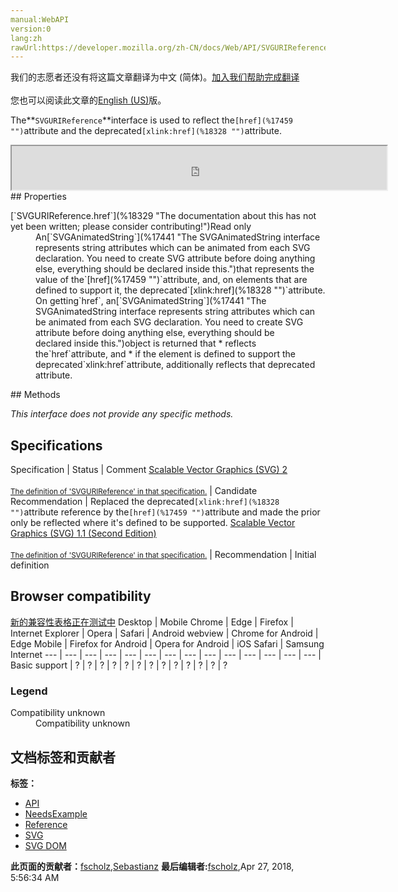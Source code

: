 ```yaml
---
manual:WebAPI
version:0
lang:zh
rawUrl:https://developer.mozilla.org/zh-CN/docs/Web/API/SVGURIReference
---
```




<bdi>我们的志愿者还没有将这篇文章翻译为<bdi>中文 (简体)</bdi>。[加入我们帮助完成翻译](%18327 "")<br></br>您也可以阅读此文章的[English (US)](%17508 "")版。</bdi>






The**`SVGURIReference`**interface is used to reflect the`[href](%17459 "")`attribute and the deprecated`[xlink:href](%18328 "")`attribute.

<iframe src='https://mdn.mozillademos.org/en-US/docs/Web/API/SVGURIReference$samples/inheritance_diagram?revision=1377420' width='600' height='70'></iframe>
## Properties<a name="Properties"></a>
<dl><dt id=''>[`SVGURIReference.href`](%18329 "The documentation about this has not yet been written; please consider contributing!")Read only</dt><dd>An[`SVGAnimatedString`](%17441 "The SVGAnimatedString interface represents string attributes which can be animated from each SVG declaration. You need to create SVG attribute before doing anything else, everything should be declared inside this.")that represents the value of the`[href](%17459 "")`attribute, and, on elements that are defined to support it, the deprecated`[xlink:href](%18328 "")`attribute. On getting`href`, an[`SVGAnimatedString`](%17441 "The SVGAnimatedString interface represents string attributes which can be animated from each SVG declaration. You need to create SVG attribute before doing anything else, everything should be declared inside this.")object is returned that
* reflects the`href`attribute, and
* if the element is defined to support the deprecated`xlink:href`attribute, additionally reflects that deprecated attribute.
</dd></dl>
## Methods<a name="Methods"></a>


<em>This interface does not provide any specific methods.</em>


## Specifications<a name="Specifications"></a>
Specification | Status | Comment 
[Scalable Vector Graphics (SVG) 2<br></br><small>The definition of &#39;SVGURIReference&#39; in that specification.</small>](%18330 "") | Candidate Recommendation | Replaced the deprecated`[xlink:href](%18328 "")`attribute reference by the`[href](%17459 "")`attribute and made the prior only be reflected where it&#39;s defined to be supported. 
[Scalable Vector Graphics (SVG) 1.1 (Second Edition)<br></br><small>The definition of &#39;SVGURIReference&#39; in that specification.</small>](%18331 "") | Recommendation | Initial definition 


## Browser compatibility<a name="Browser_compatibility"></a>
[新的兼容性表格正在测试中<i></i>](%3360 "")
<abbr>Desktop<i></i></abbr> | <abbr>Mobile<i></i></abbr> 
<abbr>Chrome<i></i></abbr> | <abbr>Edge<i></i></abbr> | <abbr>Firefox<i></i></abbr> | <abbr>Internet Explorer<i></i></abbr> | <abbr>Opera<i></i></abbr> | <abbr>Safari<i></i></abbr> | <abbr>Android webview<i></i></abbr> | <abbr>Chrome for Android<i></i></abbr> | <abbr>Edge Mobile<i></i></abbr> | <abbr>Firefox for Android<i></i></abbr> | <abbr>Opera for Android<i></i></abbr> | <abbr>iOS Safari<i></i></abbr> | <abbr>Samsung Internet<i></i></abbr> 
 ---  |  ---  |  ---  |  ---  |  ---  |  ---  |  ---  |  ---  |  ---  |  ---  |  ---  |  ---  |  ---  |  ---  | 
Basic support | <abbr>?</abbr> | <abbr>?</abbr> | <abbr>?</abbr> | <abbr>?</abbr> | <abbr>?</abbr> | <abbr>?</abbr> | <abbr>?</abbr> | <abbr>?</abbr> | <abbr>?</abbr> | <abbr>?</abbr> | <abbr>?</abbr> | <abbr>?</abbr> | <abbr>?</abbr> 


### Legend<a name="Legend"></a>
<dl><dt id=''><abbr>Compatibility unknown</abbr></dt><dd>Compatibility unknown</dd></dl>



## 文档标签和贡献者
**标签：**
* [API](%50 "")
* [NeedsExample](%13047 "")
* [Reference](%3381 "")
* [SVG](%457 "")
* [SVG DOM](%17335 "")

**此页面的贡献者：**[fscholz](%60 ""),[Sebastianz](%4468 "")
**最后编辑者:**[fscholz](%60 ""),<time>Apr 27, 2018, 5:56:34 AM</time>


